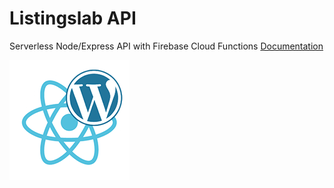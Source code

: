 # Listingslab API

Serverless Node/Express API with Firebase Cloud Functions [Documentation](./docs/)

![Listingslab @ToolKit](./docs/png/react_wordpress.png)
